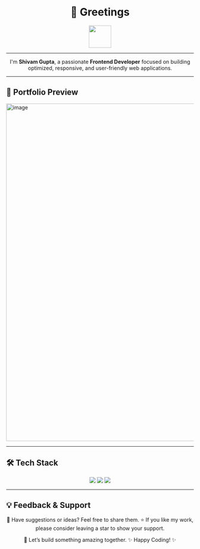 <div align="center">

# 👋 Greetings  

<img src="https://user-images.githubusercontent.com/74038190/213844263-a8897a51-32f4-4b3b-b5c2-e1528b89f6f3.png" width="60px" />

</div>

---

<p align="center">
   I'm <b>Shivam Gupta</b>, a passionate <b>Frontend Developer</b> focused on building  
   optimized, responsive, and user-friendly web applications.  
</p>

---

## 🎨 Portfolio Preview  

<img width="1919" height="908" alt="image" src="https://github.com/user-attachments/assets/aa72a264-7bf9-4bc6-833b-4768c9eb2cd2" />

---

## 🛠 Tech Stack  

<p align="center">
  <img src="https://img.shields.io/badge/HTML5-E34F26?style=for-the-badge&logo=html5&logoColor=white"/>
  <img src="https://img.shields.io/badge/CSS3-1572B6?style=for-the-badge&logo=css3&logoColor=white"/>
  <img src="https://img.shields.io/badge/JavaScript-F7DF1E?style=for-the-badge&logo=javascript&logoColor=black"/>
</p>

---

## 💡 Feedback & Support  

<p align="center">
  📝 Have suggestions or ideas? Feel free to share them.  
  ⭐ If you like my work, please consider leaving a star to show your support.  
</p>

<p align="center">
   🚀 Let’s build something amazing together.  
   ✨ Happy Coding! ✨
</p>
